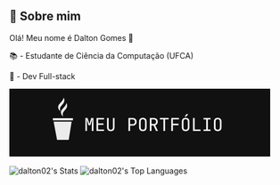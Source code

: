 
## 🚀 Sobre mim
Olá! Meu nome é Dalton Gomes 👋

📚 - Estudante de Ciência da Computação (UFCA)

🎯 - Dev Full-stack

[![portfolio](./Vetor.svg)](https://dalton02.github.io/webportfolio/)

![dalton02's Stats](https://github-readme-stats.vercel.app/api?username=dalton02&theme=vue-dark&show_icons=true&hide_border=true&count_private=false)
![dalton02's Top Languages](https://github-readme-stats.vercel.app/api/top-langs/?username=dalton02&theme=vue-dark&show_icons=true&hide_border=true&layout=compact)

